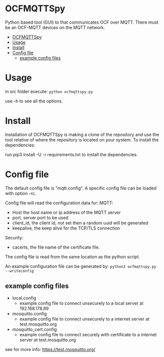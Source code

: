 
# OCFMQTTSpy

Python based tool (GUI) to that communicates OCF over MQTT.
There must be an OCF-MQTT devices on the MQTT network.
<!-- TOC -->

- [OCFMQTTSpy](#ocfmqttspy)
- [Usage](#usage)
- [Install](#install)
- [Config file](#config-file)
  - [example config files](#example-config-files)

# Usage

in src folder execute: ``python ocfmqttspy.py``

use -h to see all the options.

# Install

Installation of OCFMQTTSpy is making a clone of the repository and use the tool relative of where the repository is located on your system.
To install the dependencies:

run pip3 install -U -r requirements.txt to install the dependencies.

# Config file

The default config file is "mqtt.config". A specific config file can be loaded with option -rc.

Config file will read the configuration data for:
MQTT:

- Host the host name or ip address of the MQTT server
- port, server port to be used
- client_id, the client id, not set then a random uuid will be generated
- keepalive, the keep alive for the TCP/TLS connection

Security:

- cacerts, the file name of the certificate file.

The config file is read from the same location as the python script.

An example configuration file can be generated by:
``python3 ocfmqttspy.py --writeconfig ``

## example config files

- local.config
  - example config file to connect unsecurely to a local server at 192.168.178.89
- mosquitto.config
  - example config file to connect unsecurely to a internet server at test.mosquitto.org
- mosquitto_cert.config
  - example config file to connect securely with certificate to a internet server at test.mosquitto.org

see for more info:
https://test.mosquitto.org/
